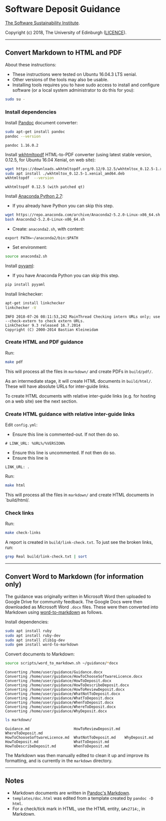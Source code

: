 # Software Deposit Guidance

[The Software Sustainability Institute](http://www.software.ac.uk).

Copyright (c) 2018, The University of Edinburgh ([LICENCE](./LICENCE)).

---

## Convert Markdown to HTML and PDF

About these instructions:

* These instructions were tested on Ubuntu 16.04.3 LTS xenial.
* Other versions of the tools may also be usable.
* Installing tools requires you to have sudo access to install and configure software (or a local system administrator to do this for you):

```bash
sudo su -
```

### Install dependencies

Install [Pandoc](http://pandoc.org/) document converter:

```bash
sudo apt-get install pandoc
pandoc --version
```
```
pandoc 1.16.0.2
```

Install [wkhtmltopdf](http://wkhtmltopdf.org/) HTML-to-PDF converter (using latest stable version, 0.12.5, for Ubuntu 16.04 Xenial, on web site):

```bash
wget https://downloads.wkhtmltopdf.org/0.12/0.12.5/wkhtmltox_0.12.5-1.xenial_amd64.deb
sudo apt install ./wkhtmltox_0.12.5-1.xenial_amd64.deb 
wkhtmltopdf  --version
```
```
wkhtmltopdf 0.12.5 (with patched qt)
```

Install [Anaconda Python 2.7](https://www.anaconda.com):

* If you already have Python you can skip this step.

```bash
wget https://repo.anaconda.com/archive/Anaconda2-5.2.0-Linux-x86_64.sh
bash Anaconda2-5.2.0-Linux-x86_64.sh
```

* Create: `anaconda2.sh`, with content:

```
export PATH=~/anaconda2/bin:$PATH
```

* Set environment:

```bash
source anaconda2.sh
```

Install [pyyaml](https://pyyaml.org/):

* If you have Anaconda Python you can skip this step.

```bash
pip install pyyaml
```

Install linkchecker:

```bash
apt-get install linkchecker
linkchecker -V
```
```
INFO 2018-07-26 08:11:53,242 MainThread Checking intern URLs only; use --check-extern to check extern URLs.
LinkChecker 9.3 released 16.7.2014
Copyright (C) 2000-2014 Bastian Kleineidam
```

### Create HTML and PDF guidance

Run:

```bash
make pdf
```

This will process all the files in `markdown/` and create PDFs in `build/pdf/`. 

As an intermediate stage, it will create HTML documents in `build/html/`. These will have absolute URLs for inter-guide links.

To create HTML documents with relative inter-guide links (e.g. for hosting on a web site) see the next section.

### Create HTML guidance with relative inter-guide links

Edit `config.yml`:

* Ensure this line is commented-out. If not then do so.

```
# LINK_URL: %URL%/%VERSION% 
```

* Ensure this line is uncommented. If not then do so.
* Ensure this line is 

```
LINK_URL: . 
```

Run:

```bash
make html
```

This will process all the files in `markdown/` and create HTML documents in `build/html/.

### Check links

Run:

```bash
make check-links
```

A report is created in `build/link-check.txt`. To just see the broken links, run:

```bash
grep Real build/link-check.txt | sort
```

---

## Convert Word to Markdown (for information only)

The guidance was originally written in Microsoft Word then uploaded to Google Drive for community feedback. The Google Docs were then downloaded as Microsoft Word `.docx` files. These were then converted into Markdown using [word-to-markdown](https://github.com/benbalter/word-to-markdown) as follows.

Install dependencies:

```bash
sudo apt install ruby
sudo apt install ruby-dev
sudo apt install zlib1g-dev
sudo gem install word-to-markdown
```

Convert documents to Markdown:

```bash
source scripts/word_to_markdown.sh ~/guidance/*docx
```
```
Converting /home/user/guidance/Guidance.docx
Converting /home/user/guidance/HowToChooseSoftwareLicence.docx
Converting /home/user/guidance/HowToDeposit.docx
Converting /home/user/guidance/HowToDescribeDeposit.docx
Converting /home/user/guidance/HowToReviewDeposit.docx
Converting /home/user/guidance/WhatNotToDeposit.docx
Converting /home/user/guidance/WhatToDeposit.docx
Converting /home/user/guidance/WhenToDeposit.docx
Converting /home/user/guidance/WhereToDeposit.docx
Converting /home/user/guidance/WhyDeposit.docx
```
```bash
ls markdown/
```
```
Guidance.md                    HowToReviewDeposit.md  WhereToDeposit.md
HowToChooseSoftwareLicence.md  WhatNotToDeposit.md    WhyDeposit.md
HowToDeposit.md                WhatToDeposit.md
HowToDescribeDeposit.md        WhenToDeposit.md
```

The Markdown was then manually edited to clean it up and improve its formatting, and is currently in the `markdown` directory.

---

## Notes

* Markdown documents are written in [Pandoc's Markdown](http://pandoc.org/MANUAL.html#pandocs-markdown).
* `templates/doc.html` was edited from a template created by `pandoc -D html`.
* For a check/tick mark in HTML, use the HTML entity, `&#x2714;`, in Markdown.
